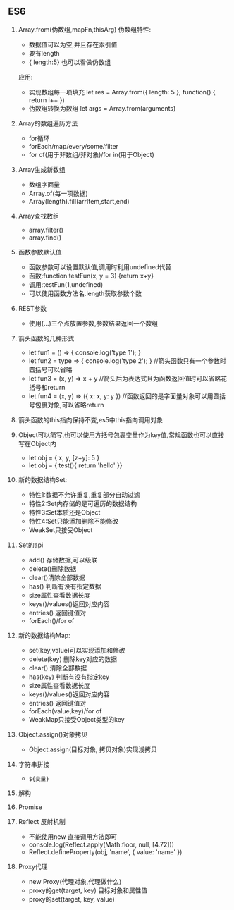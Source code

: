 ## ES6
1.  Array.from(伪数组,mapFn,thisArg)
    伪数组特性:
    + 数据值可以为空,并且存在索引值
    + 要有length
    + { length:5} 也可以看做伪数组

    应用:
    + 实现数组每一项填充 let res = Array.from({ length: 5 }, function() { return i++ })
    + 伪数组转换为数组 let args = Array.from(arguments)
   

2. Array的数组遍历方法
    + for循环
    + forEach/map/every/some/filter
    + for of(用于非数组/非对象)/for in(用于Object)

3. Array生成新数组
    + 数组字面量
    + Array.of(每一项数据)
    + Array(length).fill(arrItem,start,end)

4. Array查找数组
    + array.filter()
    + array.find()

5. 函数参数默认值
    + 函数参数可以设置默认值,调用时利用undefined代替
    + 函数:function testFun(x, y = 3) {return x+y}
    + 调用:testFun(1,undefined)
    + 可以使用函数方法名.length获取参数个数
    
6. REST参数 
    + 使用(...)三个点放置参数,参数结果返回一个数组

7. 箭头函数的几种形式
    + let fun1 = () => { console.log('type 1'); }
    + let fun2 = type => { console.log('type 2'); } //箭头函数只有一个参数时圆括号可以省略
    + let fun3 = (x, y) => x + y //箭头后为表达式且为函数返回值时可以省略花括号和return
    + let fun4 = (x, y) => ({ x: x, y: y }) //函数返回的是字面量对象可以用圆括号包裹对象,可以省略return

8. 箭头函数的this指向保持不变,es5中this指向调用对象

9. Object可以简写,也可以使用方括号包裹变量作为key值,常规函数也可以直接写在Object内
    + let obj = { x, y, [z+y]: 5 }
    + let obj = { test(){ return 'hello' }}

10. 新的数据结构Set:
    + 特性1:数据不允许重复,重复部分自动过滤
    + 特性2:Set内存储的是可遍历的数据结构
    + 特性3:Set本质还是Object
    + 特性4:Set只能添加删除不能修改
    + WeakSet只接受Object

11. Set的api
    + add() 存储数据,可以级联
    + delete()删除数据
    + clear()清除全部数据
    + has() 判断有没有指定数据
    + size属性查看数据长度
    + keys()/values()返回对应内容
    + entries() 返回键值对
    + forEach()/for of

12. 新的数据结构Map:
    + set(key,value)可以实现添加和修改
    + delete(key) 删除key对应的数据
    + clear() 清除全部数据
    + has(key) 判断有没有指定key
    + size属性查看数据长度
    + keys()/values()返回对应内容
    + entries() 返回键值对
    + forEach(value,key)/for of
    + WeakMap只接受Object类型的key

13. Object.assign()对象拷贝
    + Object.assign(目标对象, 拷贝对象)实现浅拷贝

14. 字符串拼接
    + `${变量}`

15. 解构
16. Promise
17. Reflect 反射机制
    + 不能使用new 直接调用方法即可
    + console.log(Reflect.apply(Math.floor, null, [4.72]))
    + Reflect.defineProperty(obj, 'name', { value: 'name' })

18. Proxy代理
    + new Proxy(代理对象,代理做什么)
    + proxy的get(target, key)  目标对象和属性值
    + proxy的set(target, key, value)
